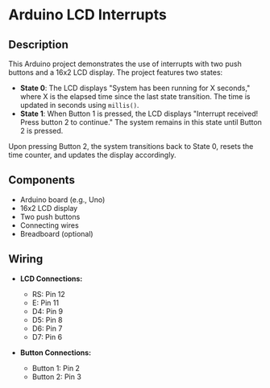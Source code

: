 # Arduino LCD Interrupts

## Description

This Arduino project demonstrates the use of interrupts with two push buttons and a 16x2 LCD display. The project features two states:

- **State 0**: The LCD displays "System has been running for X seconds," where X is the elapsed time since the last state transition. The time is updated in seconds using `millis()`.
- **State 1**: When Button 1 is pressed, the LCD displays "Interrupt received! Press button 2 to continue." The system remains in this state until Button 2 is pressed.

Upon pressing Button 2, the system transitions back to State 0, resets the time counter, and updates the display accordingly.

## Components

- Arduino board (e.g., Uno)
- 16x2 LCD display
- Two push buttons
- Connecting wires
- Breadboard (optional)

## Wiring

- **LCD Connections:**
  - RS: Pin 12
  - E: Pin 11
  - D4: Pin 9
  - D5: Pin 8
  - D6: Pin 7
  - D7: Pin 6

- **Button Connections:**
  - Button 1: Pin 2
  - Button 2: Pin 3
